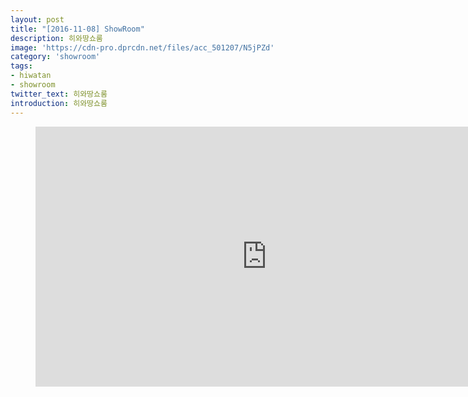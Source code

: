 ```yaml
---
layout: post
title: "[2016-11-08] ShowRoom"
description: 히와땅쇼룸
image: 'https://cdn-pro.dprcdn.net/files/acc_501207/N5jPZd'
category: 'showroom'
tags:
- hiwatan
- showroom
twitter_text: 히와땅쇼룸
introduction: 히와땅쇼룸
---
```

<figure class="video_container">
<iframe width="740" height="416" src="https://serviceapi.nmv.naver.com/flash/convertIframeTag.nhn?vid=7743305A017FFFF660A0C5A970AE9C2D1390&outKey=V12431a064d737ca2cbd20298bd90fa246e426c246c273e8620100298bd90fa246e42" frameborder="no" scrolling="no"></iframe>
</figure>
